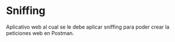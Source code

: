 # Sniffing
Aplicativo web al cual se le debe aplicar sniffing para poder crear la peticiones web en Postman.
